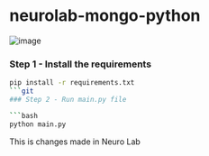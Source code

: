 # neurolab-mongo-python

![image](https://user-images.githubusercontent.com/57321948/196933065-4b16c235-f3b9-4391-9cfe-4affcec87c35.png)

### Step 1 - Install the requirements

```bash
pip install -r requirements.txt
```git 
### Step 2 - Run main.py file

```bash
python main.py
```
This is changes made in Neuro Lab
